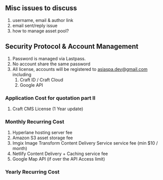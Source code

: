 ## Misc issues to discuss
1. username, email & author link
2. email sent/reply issue
3. how to manage asset pool?

## Security Protocol & Account Management
1. Password is managed via Lastpass.
2. No account share the same password
3. All license, accounts will be registered to asiaspa.dev@gmail.com including
    1. Craft ID / Craft Cloud
    2. Google API

### Application Cost for quotation part II
1. Craft CMS License (1 Year update)

### Monthly Recurring Cost
1. Hyperlane hosting server fee
2. Amazon S3 asset storage fee
3. Imgix Image Transform Content Delivery Service service fee (min $10 / month)
4. Netlify Content Delivery + Caching service fee
5. Google Map API (if over the API Access limit)

### Yearly Recurring Cost

